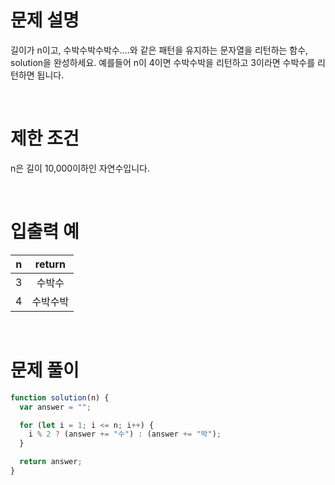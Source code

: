 # 문제 설명

길이가 n이고, 수박수박수박수....와 같은 패턴을 유지하는 문자열을 리턴하는 함수, solution을 완성하세요. 예를들어 n이 4이면 수박수박을 리턴하고 3이라면 수박수를 리턴하면 됩니다.

<br />

# 제한 조건

n은 길이 10,000이하인 자연수입니다.

<br />

# 입출력 예

|  n  |  return  |
| :-: | :------: |
|  3  |  수박수  |
|  4  | 수박수박 |

<br />

# 문제 풀이

```js
function solution(n) {
  var answer = "";

  for (let i = 1; i <= n; i++) {
    i % 2 ? (answer += "수") : (answer += "박");
  }

  return answer;
}
```
